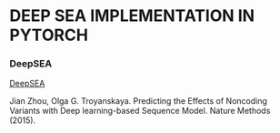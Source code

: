 # DEEP SEA IMPLEMENTATION IN PYTORCH


### DeepSEA
[DeepSEA](http://deepsea.princeton.edu/job/analysis/create/)

Jian Zhou, Olga G. Troyanskaya. Predicting the Effects of Noncoding Variants with Deep learning-based Sequence Model. Nature Methods (2015).

